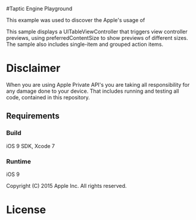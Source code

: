 #Taptic Engine Playground

This example was used to discover the Apple's usage of 

This sample displays a UITableViewController that triggers view controller previews, using preferredContentSize to show previews of different sizes. The sample also includes single-item and grouped action items.

# Disclaimer

When you are using Apple Private API's you are taking all responsibility for any damage done to your device. That includes running and testing all code, contained in this repository.

## Requirements

### Build

iOS 9 SDK, Xcode 7

### Runtime

iOS 9

Copyright (C) 2015 Apple Inc. All rights reserved.

# License
